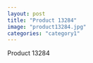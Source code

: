 ```yaml
---
layout: post
title: "Product 13284"
image: "product13284.jpg"
categories: "category1"
---
```

Product 13284

